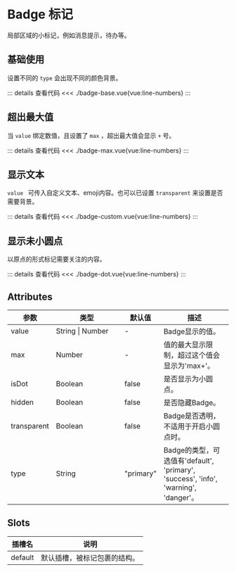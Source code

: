 <script setup>
import badgeBase from "./badge-base.vue"
import badgeMax from "./badge-max.vue"
import badgeCustom from "./badge-custom.vue"
import badgeDot from "./badge-dot.vue"
</script>

# Badge 标记

局部区域的小标记，例如消息提示，待办等。

## 基础使用

设置不同的 ```type``` 会出现不同的颜色背景。

<badgeBase />

::: details 查看代码
<<< ./badge-base.vue{vue:line-numbers}
:::


## 超出最大值

当 ```value``` 绑定数值，且设置了 ```max``` ，超出最大值会显示 ```+``` 号。

<badgeMax />

::: details 查看代码
<<< ./badge-max.vue{vue:line-numbers}
:::


## 显示文本

```value ``` 可传入自定义文本、emoji内容。也可以已设置 ```transparent``` 来设置是否需要背景。

<badgeCustom />

::: details 查看代码
<<< ./badge-custom.vue{vue:line-numbers}
:::


## 显示未小圆点

以原点的形式标记需要关注的内容。

<badgeDot />

::: details 查看代码
<<< ./badge-dot.vue{vue:line-numbers}
:::


## Attributes

<table>
  <thead>
    <tr>
      <th>参数</th>
      <th width="140">类型</th>
      <th>默认值</th>
      <th>描述</th>
    </tr>
  </thead>
  <tbody>
    <tr>
      <td>value</td>
      <td>String | Number</td>
      <td>-</td>
      <td>Badge显示的值。</td>
    </tr>
    <tr>
      <td>max</td>
      <td>Number</td>
      <td>-</td>
      <td>值的最大显示限制，超过这个值会显示为'max+'。</td>
    </tr>
    <tr>
      <td>isDot</td>
      <td>Boolean</td>
      <td>false</td>
      <td>是否显示为小圆点。</td>
    </tr>
    <tr>
      <td>hidden</td>
      <td>Boolean</td>
      <td>false</td>
      <td>是否隐藏Badge。</td>
    </tr>
    <tr>
      <td>transparent</td>
      <td>Boolean</td>
      <td>false</td>
      <td>Badge是否透明，不适用于开启小圆点时。</td>
    </tr>
    <tr>
      <td>type</td>
      <td>String</td>
      <td>"primary"</td>
      <td>Badge的类型，可选值有'default', 'primary', 'success', 'info', 'warning', 'danger'。</td>
    </tr>
  </tbody>
</table>


## Slots

<table>
  <thead>
    <tr>
      <th>插槽名</th>
      <th>说明</th>
    </tr>
  </thead>
  <tbody>
    <tr>
      <td>default</td>
      <td>默认插槽，被标记包裹的结构。</td>
    </tr>
  </tbody>
</table>
